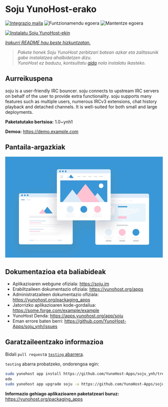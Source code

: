 <!--
Ohart ongi: README hau automatikoki sortu da <https://github.com/YunoHost/apps/tree/master/tools/readme_generator>ri esker
EZ editatu eskuz.
-->

# Soju YunoHost-erako

[![Integrazio maila](https://apps.yunohost.org/badge/integration/soju)](https://ci-apps.yunohost.org/ci/apps/soju/)
![Funtzionamendu egoera](https://apps.yunohost.org/badge/state/soju)
![Mantentze egoera](https://apps.yunohost.org/badge/maintained/soju)

[![Instalatu Soju YunoHost-ekin](https://install-app.yunohost.org/install-with-yunohost.svg)](https://install-app.yunohost.org/?app=soju)

*[Irakurri README hau beste hizkuntzatan.](./ALL_README.md)*

> *Pakete honek Soju YunoHost zerbitzari batean azkar eta zailtasunik gabe instalatzea ahalbidetzen dizu.*  
> *YunoHost ez baduzu, kontsultatu [gida](https://yunohost.org/install) nola instalatu ikasteko.*

## Aurreikuspena

soju is a user-friendly IRC bouncer. soju connects to upstream IRC servers on behalf of the user to provide extra functionality. soju supports many features such as multiple users, numerous IRCv3 extensions, chat history playback and detached channels. It is well-suited for both small and large deployments.


**Paketatutako bertsioa:** 1.0~ynh1

**Demoa:** <https://demo.example.com>

## Pantaila-argazkiak

![Soju(r)en pantaila-argazkia](./doc/screenshots/example.jpg)

## Dokumentazioa eta baliabideak

- Aplikazioaren webgune ofiziala: <https://soju.im>
- Erabiltzaileen dokumentazio ofiziala: <https://yunohost.org/apps>
- Administratzaileen dokumentazio ofiziala: <https://yunohost.org/packaging_apps>
- Jatorrizko aplikazioaren kode-gordailua: <https://some.forge.com/example/example>
- YunoHost Denda: <https://apps.yunohost.org/app/soju>
- Eman errore baten berri: <https://github.com/YunoHost-Apps/soju_ynh/issues>

## Garatzaileentzako informazioa

Bidali `pull request`a [`testing` abarrera](https://github.com/YunoHost-Apps/soju_ynh/tree/testing).

`testing` abarra probatzeko, ondorengoa egin:

```bash
sudo yunohost app install https://github.com/YunoHost-Apps/soju_ynh/tree/testing --debug
edo
sudo yunohost app upgrade soju -u https://github.com/YunoHost-Apps/soju_ynh/tree/testing --debug
```

**Informazio gehiago aplikazioaren paketatzeari buruz:** <https://yunohost.org/packaging_apps>
